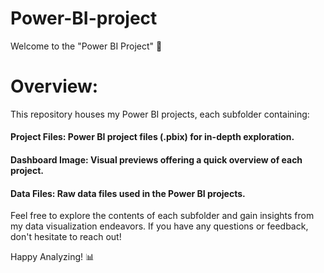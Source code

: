 # Power-BI-project

Welcome to the "Power BI Project"  🚀

# Overview:
This repository houses my Power BI projects, each subfolder containing:

#### Project Files: Power BI project files (.pbix) for in-depth exploration.
#### Dashboard Image: Visual previews offering a quick overview of each project.
#### Data Files: Raw data files used in the Power BI projects.
Feel free to explore the contents of each subfolder and gain insights from my data visualization endeavors. If you have any questions or feedback, don't hesitate to reach out!

Happy Analyzing! 📊



